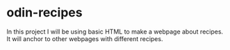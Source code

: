 # odin-recipes

In this project I will be using basic HTML to make a webpage about recipes.
It will anchor to other webpages with different recipes.